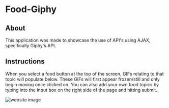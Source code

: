 # Food-Giphy

## About

This application was made to showcase the use of API's using AJAX, specifically Giphy's API.

## Instructions

When you select a food button at the top of the screen, GIFs relating to that topic will populate below. These GIFs will first appear frozen/still and only begin moving once clicked on. You can also add your own food topics by typing into the input box on the right side of the page and hitting submit.

![website image](https://tleytek.github.io/Food-Giphy/assets/images/website.png)
